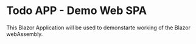 # Todo APP - Demo Web SPA 

This Blazor Application will be used to demonstarte working of the Blazor webAssembly.
